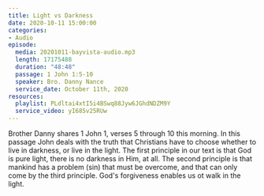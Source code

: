 ```yaml
---
title: Light vs Darkness
date: 2020-10-11 15:00:00
categories:
- Audio
episode:
  media: 20201011-bayvista-audio.mp3
  length: 17175488
  duration: "48:48"
  passage: 1 John 1:5-10
  speaker: Bro. Danny Nance
  service_date: October 11th, 2020
resources:
  playlist: PLdltai4xtI5i4BSwq88Jyw6JGhdNDZM9Y
  service_video: yI685v25RUw
---
```

Brother Danny shares 1 John 1, verses 5 through 10 this morning.  In this passage John deals with the truth that Christians have to choose whether to live in darkness, or live in the light.  The first principle in our text is that God is pure light, there is no darkness in Him, at all.  The second principle is that mankind has a problem (sin) that must be overcome, and that can only come by the third principle.  God's forgiveness enables us ot walk in the light.